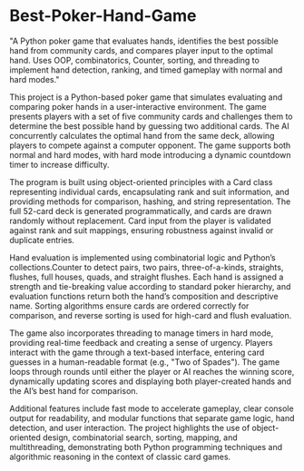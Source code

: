 # Best-Poker-Hand-Game
"A Python poker game that evaluates hands, identifies the best possible hand from community cards, and compares player input to the optimal hand. Uses OOP, combinatorics, Counter, sorting, and threading to implement hand detection, ranking, and timed gameplay with normal and hard modes."



This project is a Python-based poker game that simulates evaluating and comparing poker hands in a user-interactive environment. The game presents players with a set of five community cards and challenges them to determine the best possible hand by guessing two additional cards. The AI concurrently calculates the optimal hand from the same deck, allowing players to compete against a computer opponent. The game supports both normal and hard modes, with hard mode introducing a dynamic countdown timer to increase difficulty.

The program is built using object-oriented principles with a Card class representing individual cards, encapsulating rank and suit information, and providing methods for comparison, hashing, and string representation. The full 52-card deck is generated programmatically, and cards are drawn randomly without replacement. Card input from the player is validated against rank and suit mappings, ensuring robustness against invalid or duplicate entries.

Hand evaluation is implemented using combinatorial logic and Python’s collections.Counter to detect pairs, two pairs, three-of-a-kinds, straights, flushes, full houses, quads, and straight flushes. Each hand is assigned a strength and tie-breaking value according to standard poker hierarchy, and evaluation functions return both the hand’s composition and descriptive name. Sorting algorithms ensure cards are ordered correctly for comparison, and reverse sorting is used for high-card and flush evaluation.

The game also incorporates threading to manage timers in hard mode, providing real-time feedback and creating a sense of urgency. Players interact with the game through a text-based interface, entering card guesses in a human-readable format (e.g., "Two of Spades"). The game loops through rounds until either the player or AI reaches the winning score, dynamically updating scores and displaying both player-created hands and the AI’s best hand for comparison.

Additional features include fast mode to accelerate gameplay, clear console output for readability, and modular functions that separate game logic, hand detection, and user interaction. The project highlights the use of object-oriented design, combinatorial search, sorting, mapping, and multithreading, demonstrating both Python programming techniques and algorithmic reasoning in the context of classic card games.
